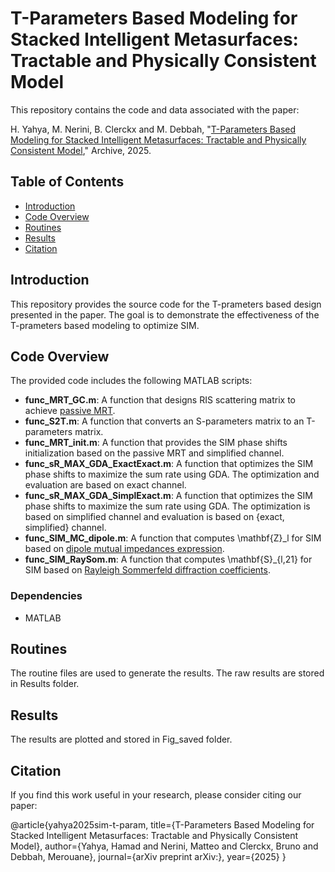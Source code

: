 # T-Parameters Based Modeling for Stacked Intelligent Metasurfaces: Tractable and Physically Consistent Model

This repository contains the code and data associated with the paper:

H. Yahya, M. Nerini, B. Clerckx and M. Debbah, "[T-Parameters Based Modeling for Stacked Intelligent Metasurfaces: Tractable and Physically Consistent Model](https://arxiv.org/)," Archive, 2025.

## Table of Contents
- [Introduction](#introduction)
- [Code Overview](#code-overview)
- [Routines](#routines)
- [Results](#results)
- [Citation](#citation)

## Introduction
This repository provides the source code for the T-prameters based design presented in the paper. The goal is to demonstrate the effectiveness of the T-prameters based modeling to optimize SIM.

## Code Overview
The provided code includes the following MATLAB scripts:
- **func_MRT_GC.m**: A function that designs RIS scattering matrix to achieve [passive MRT](https://ieeexplore.ieee.org/abstract/document/10771739).
- **func_S2T.m**: A function that converts an S-parameters matrix to an T-parameters matrix.
- **func_MRT_init.m**: A function that provides the SIM phase shifts initialization based on the passive MRT and simplified channel.
- **func_sR_MAX_GDA_ExactExact.m**: A function that optimizes the SIM phase shifts to maximize the sum rate using GDA. The optimization and evaluation are based on exact channel.
- **func_sR_MAX_GDA_SimplExact.m**: A function that optimizes the SIM phase shifts to maximize the sum rate using GDA. The optimization is based on simplified channel and evaluation is based on {exact, simplified} channel.
- **func_SIM_MC_dipole.m**: A function that computes \mathbf{Z}_l for SIM based on [dipole mutual impedances expression](https://ieeexplore.ieee.org/abstract/document/9319694).  
- **func_SIM_RaySom.m**: A function that computes \mathbf{S}_{l,21} for SIM based on [Rayleigh Sommerfeld diffraction coefficients](https://ieeexplore.ieee.org/abstract/document/10279173). 

### Dependencies
- MATLAB

## Routines
The routine files are used to generate the results. The raw results are stored in Results folder.

## Results
The results are plotted and stored in Fig_saved folder.

## Citation
If you find this work useful in your research, please consider citing our paper:

@article{yahya2025sim-t-param,
  title={T-Parameters Based Modeling for Stacked Intelligent Metasurfaces: Tractable and Physically Consistent Model},
  author={Yahya, Hamad and Nerini, Matteo and Clerckx, Bruno and Debbah, Merouane},
  journal={arXiv preprint arXiv:},
  year={2025}
}
